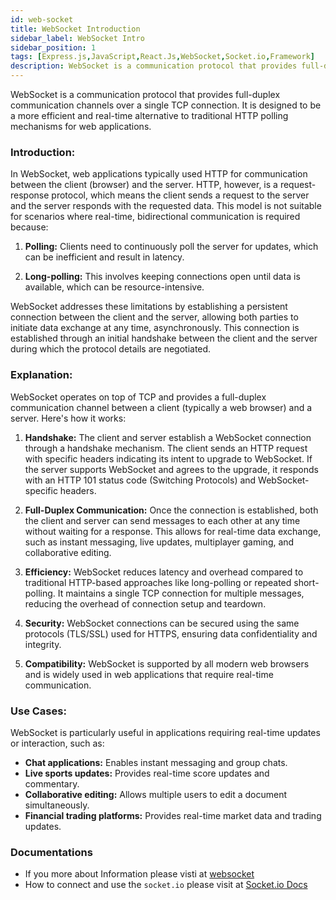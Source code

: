 ```yaml
---
id: web-socket
title: WebSocket Introduction
sidebar_label: WebSocket Intro
sidebar_position: 1
tags: [Express.js,JavaScript,React.Js,WebSocket,Socket.io,Framework]
description: WebSocket is a communication protocol that provides full-duplex communication channels over a single TCP connection.
---
```


WebSocket is a communication protocol that provides full-duplex communication channels over a single TCP connection. It is designed to be a more efficient and real-time alternative to traditional HTTP polling mechanisms for web applications.

### Introduction:

In WebSocket, web applications typically used HTTP for communication between the client (browser) and the server. HTTP, however, is a request-response protocol, which means the client sends a request to the server and the server responds with the requested data. This model is not suitable for scenarios where real-time, bidirectional communication is required because:

1. **Polling:** Clients need to continuously poll the server for updates, which can be inefficient and result in latency.
   
2. **Long-polling:** This involves keeping connections open until data is available, which can be resource-intensive.

WebSocket addresses these limitations by establishing a persistent connection between the client and the server, allowing both parties to initiate data exchange at any time, asynchronously. This connection is established through an initial handshake between the client and the server during which the protocol details are negotiated.

### Explanation:

WebSocket operates on top of TCP and provides a full-duplex communication channel between a client (typically a web browser) and a server. Here's how it works:

1. **Handshake:** The client and server establish a WebSocket connection through a handshake mechanism. The client sends an HTTP request with specific headers indicating its intent to upgrade to WebSocket. If the server supports WebSocket and agrees to the upgrade, it responds with an HTTP 101 status code (Switching Protocols) and WebSocket-specific headers.

2. **Full-Duplex Communication:** Once the connection is established, both the client and server can send messages to each other at any time without waiting for a response. This allows for real-time data exchange, such as instant messaging, live updates, multiplayer gaming, and collaborative editing.

3. **Efficiency:** WebSocket reduces latency and overhead compared to traditional HTTP-based approaches like long-polling or repeated short-polling. It maintains a single TCP connection for multiple messages, reducing the overhead of connection setup and teardown.

4. **Security:** WebSocket connections can be secured using the same protocols (TLS/SSL) used for HTTPS, ensuring data confidentiality and integrity.

5. **Compatibility:** WebSocket is supported by all modern web browsers and is widely used in web applications that require real-time communication.

### Use Cases:

WebSocket is particularly useful in applications requiring real-time updates or interaction, such as:

- **Chat applications:** Enables instant messaging and group chats.
- **Live sports updates:** Provides real-time score updates and commentary.
- **Collaborative editing:** Allows multiple users to edit a document simultaneously.
- **Financial trading platforms:** Provides real-time market data and trading updates. 

### Documentations

- If you more about Information please visti at [websocket](https://developer.mozilla.org/en-US/docs/Web/API/WebSocket)
- How to connect and use the `socket.io` please visit at [Socket.io Docs](https://socket.io/docs/v4/)